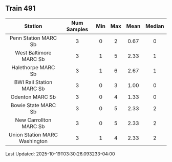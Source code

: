 ## Train 491

| Station | Num Samples | Min | Max | Mean | Median |
| :-----: | :---------: | :-: | :-: | :--: | :----: |
| Penn Station MARC Sb | 3 | 0 | 2 | 0.67 | 0 |
| West Baltimore MARC Sb | 3 | 1 | 5 | 2.33 | 1 |
| Halethorpe MARC Sb | 3 | 1 | 6 | 2.67 | 1 |
| BWI Rail Station MARC Sb | 3 | 0 | 3 | 1.00 | 0 |
| Odenton MARC Sb | 3 | 0 | 4 | 1.33 | 0 |
| Bowie State MARC Sb | 3 | 0 | 5 | 2.33 | 2 |
| New Carrollton MARC Sb | 3 | 0 | 5 | 2.33 | 2 |
| Union Station MARC Washington | 3 | 1 | 4 | 2.33 | 2 |


Last Updated: 2025-10-19T03:30:26.093233-04:00
